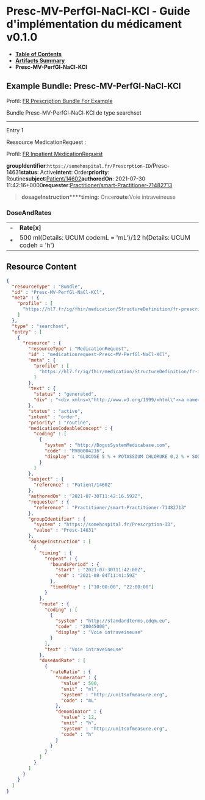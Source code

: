 # Presc-MV-PerfGl-NaCl-KCl - Guide d'implémentation du médicament v0.1.0

* [**Table of Contents**](toc.md)
* [**Artifacts Summary**](artifacts.md)
* **Presc-MV-PerfGl-NaCl-KCl**

## Example Bundle: Presc-MV-PerfGl-NaCl-KCl

Profil: [FR Prescription Bundle For Example](StructureDefinition-fr-prescription-bundle-for-example.md)

Bundle Presc-MV-PerfGl-NaCl-KCl de type searchset

-------

Entry 1

Ressource MedicationRequest :

> 

Profil: [FR Inpatient MedicationRequest](StructureDefinition-fr-inpatient-medicationrequest.md)

**groupIdentifier**:`https://somehospital.fr/Prescrption-ID`/Presc-14631**status**: Active**intent**: Order**priority**: Routine**subject**:[Patient/14602](Patient/14602)**authoredOn**: 2021-07-30 11:42:16+0000**requester**:[Practitioner/smart-Practitioner-71482713](Practitioner/smart-Practitioner-71482713)
> **dosageInstruction****timing**: Once**route**:Voie intraveineuse

### DoseAndRates

| | |
| :--- | :--- |
| - | **Rate[x]** |
| * | 500 ml(Details: UCUM codemL = 'mL')/12 h(Details: UCUM codeh = 'h') |





## Resource Content

```json
{
  "resourceType" : "Bundle",
  "id" : "Presc-MV-PerfGl-NaCl-KCl",
  "meta" : {
    "profile" : [
      "https://hl7.fr/ig/fhir/medication/StructureDefinition/fr-prescription-bundle-for-example"
    ]
  },
  "type" : "searchset",
  "entry" : [
    {
      "resource" : {
        "resourceType" : "MedicationRequest",
        "id" : "medicationrequest-Presc-MV-PerfGl-NaCl-KCl",
        "meta" : {
          "profile" : [
            "https://hl7.fr/ig/fhir/medication/StructureDefinition/fr-inpatient-medicationrequest"
          ]
        },
        "text" : {
          "status" : "generated",
          "div" : "<div xmlns=\"http://www.w3.org/1999/xhtml\"><a name=\"MedicationRequest_medicationrequest-Presc-MV-PerfGl-NaCl-KCl\"> </a><p class=\"res-header-id\"><b>Narratif généré : PrescriptionMédicamenteuseTODO medicationrequest-Presc-MV-PerfGl-NaCl-KCl</b></p><a name=\"medicationrequest-Presc-MV-PerfGl-NaCl-KCl\"> </a><a name=\"hcmedicationrequest-Presc-MV-PerfGl-NaCl-KCl\"> </a><div style=\"display: inline-block; background-color: #d9e0e7; padding: 6px; margin: 4px; border: 1px solid #8da1b4; border-radius: 5px; line-height: 60%\"><p style=\"margin-bottom: 0px\"/><p style=\"margin-bottom: 0px\">Profil: <a href=\"StructureDefinition-fr-inpatient-medicationrequest.html\">FR Inpatient MedicationRequest</a></p></div><p><b>status</b>: Active</p><p><b>intent</b>: Order</p><p><b>priority</b>: Routine</p><p><b>medication</b>: <span title=\"Codes:{http://BogusSystemMedicabase.com MV00004216}\">GLUCOSE 5 % + POTASSIUM CHLORURE 0,2 % + SODIUM CHLORURE 0,4 % sol p perf</span></p><p><b>subject</b>: <a href=\"Patient/14602\">Patient/14602</a></p><p><b>authoredOn</b>: 2021-07-30 11:42:16+0000</p><p><b>requester</b>: <a href=\"Practitioner/smart-Practitioner-71482713\">Practitioner/smart-Practitioner-71482713</a></p><p><b>groupIdentifier</b>: <code>https://somehospital.fr/Prescrption-ID</code>/Presc-14631</p><blockquote><p><b>dosageInstruction</b></p><p><b>timing</b>: Once</p><p><b>route</b>: <span title=\"Codes:{http://standardterms.edqm.eu 20045000}\">Voie intraveineuse</span></p><h3>DoseAndRates</h3><table class=\"grid\"><tr><td style=\"display: none\">-</td><td><b>Rate[x]</b></td></tr><tr><td style=\"display: none\">*</td><td>500 ml<span style=\"background: LightGoldenRodYellow\"> (Details: UCUM  codemL = 'mL')</span>/12 h<span style=\"background: LightGoldenRodYellow\"> (Details: UCUM  codeh = 'h')</span></td></tr></table></blockquote></div>"
        },
        "status" : "active",
        "intent" : "order",
        "priority" : "routine",
        "medicationCodeableConcept" : {
          "coding" : [
            {
              "system" : "http://BogusSystemMedicabase.com",
              "code" : "MV00004216",
              "display" : "GLUCOSE 5 % + POTASSIUM CHLORURE 0,2 % + SODIUM CHLORURE 0,4 % sol p perf"
            }
          ]
        },
        "subject" : {
          "reference" : "Patient/14602"
        },
        "authoredOn" : "2021-07-30T11:42:16.592Z",
        "requester" : {
          "reference" : "Practitioner/smart-Practitioner-71482713"
        },
        "groupIdentifier" : {
          "system" : "https://somehospital.fr/Prescrption-ID",
          "value" : "Presc-14631"
        },
        "dosageInstruction" : [
          {
            "timing" : {
              "repeat" : {
                "boundsPeriod" : {
                  "start" : "2021-07-30T11:42:00Z",
                  "end" : "2021-08-04T11:41:59Z"
                },
                "timeOfDay" : ["10:00:00", "22:00:00"]
              }
            },
            "route" : {
              "coding" : [
                {
                  "system" : "http://standardterms.edqm.eu",
                  "code" : "20045000",
                  "display" : "Voie intraveineuse"
                }
              ],
              "text" : "Voie intraveineuse"
            },
            "doseAndRate" : [
              {
                "rateRatio" : {
                  "numerator" : {
                    "value" : 500,
                    "unit" : "ml",
                    "system" : "http://unitsofmeasure.org",
                    "code" : "mL"
                  },
                  "denominator" : {
                    "value" : 12,
                    "unit" : "h",
                    "system" : "http://unitsofmeasure.org",
                    "code" : "h"
                  }
                }
              }
            ]
          }
        ]
      }
    }
  ]
}

```

